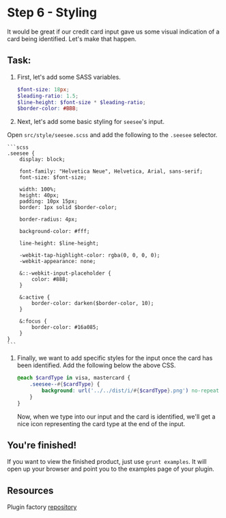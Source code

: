 # Step 6 - Styling

It would be great if our credit card input gave us some visual indication of a card being identified. Let's make that happen. 

## Task:

1. First, let's add some SASS variables.

    ```scss
    $font-size: 18px;
    $leading-ratio: 1.5;
    $line-height: $font-size * $leading-ratio;
    $border-color: #BBB;
    ```

1. Next, let's add some basic styling for `seesee`'s input. 

  Open `src/style/seesee.scss` and add the following to the `.seesee` selector.
  
    ```scss
    .seesee {
        display: block;
    
        font-family: "Helvetica Neue", Helvetica, Arial, sans-serif;
        font-size: $font-size;
    
        width: 100%;
        height: 40px;
        padding: 10px 15px;
        border: 1px solid $border-color;
    
        border-radius: 4px;
    
        background-color: #fff;
    
        line-height: $line-height;
    
        -webkit-tap-highlight-color: rgba(0, 0, 0, 0);
        -webkit-appearance: none;
    
        &::-webkit-input-placeholder {
            color: #888;
        }
    
        &:active {
            border-color: darken($border-color, 10);
        }
    
        &:focus {
            border-color: #16a085;
        }
    }
    ```

1. Finally, we want to add specific styles for the input once the card has been identified. Add the following below the above CSS.

    ```scss
    @each $cardType in visa, mastercard {
        .seesee--#{$cardType} {
            background: url('../../dist/i/#{$cardType}.png') no-repeat 98% 50%;
        }
    }
    ```
    
    Now, when we type into our input and the card is identified, we'll get a nice icon representing the card type at the end of the input.

## You're finished!

If you want to view the finished product, just use `grunt examples`. It will open up your browser and point you to the examples page of your plugin. 

## Resources

Plugin factory [repository](https://github.com/mobify/plugin)
